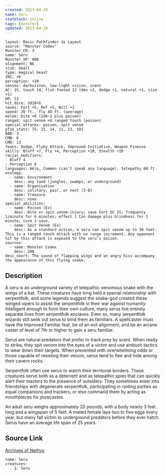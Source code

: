 ```yaml
---
created: 2023-04-28
name: Seru
statblock: inline
tags: [monster]
updated: 2023-04-28
---
```

```statblock
layout: Basic Pathfinder 1e Layout
source: "Monster Codex"
Monster_CR: 3
name: Seru
Monster_XP: 800
alignment: NE
size: Small
type: magical beast
INI: +6
perception: +10
senses: darkvision, low-light vision, scent
AC: 15, touch 14, flat-footed 12 (dex +2, dodge +1, natural +1, size +1)
HP: 22
hit_dice: 3d10+6
saves: Fort +5, Ref +5, Will +2
speed: 20 ft., fly 40 ft. (average)
melee: bite +6 (1d4-2 plus poison)
ranged: spit venom +6 ranged touch (poison)
special_attacks: poison, spit venom
pf1e_stats: [6, 15, 14, 11, 13, 10]
BAB: 3
CMB: 0
CMD: 13
feats: Dodge, Flyby Attack, Improved Initiative, Weapon Finesse
skills: Bluff +7, Fly +4, Perception +10, Stealth +10
racial_modifiers:
- Bluff 4
- Perception 4
languages: Aklo, Common (can’t speak any language), telepathy 60 ft.
ecology:
  - name: Environment
    desc: any land (jungles, swamps, or underground)
  - name: Organisation
    desc: solitary, pair, or nest (3-8)
  - name: Treasure
    desc: none
special_abilities:
  - name: Poison (Ex)
    desc: Bite or spit venom-injury; save Fort DC 15; frequency 1/minute for 6 minutes; effect 1 Con damage plus blindness for 1 minute; cure 1 save.
  - name: Spit Venom (Ex)
    desc: As a standard action, a seru can spit venom up to 30 feet. This is a ranged touch attack with no range increment. Any opponent hit by this attack is exposed to the seru’s poison.
sources:
  - name: Monster Codex
    desc: 208
desc_short: The sound of flapping wings and an angry hiss accompany the appearance of this flying snake.
```
## Description
A seru is an underground variety of telepathic venomous snake with the wings of a bat. These creatures have long held a special relationship with serpentfolk, and some legends suggest the snake-god created these winged vipers to assist the serpentfolk in their war against humanity. Intelligent enough to form their own culture, many serus live entirely separate lives from serpentfolk enclaves. Even so, many serpentfolk wizards still seek out serus to bind them as familiars. A spellcaster must have the Improved Familiar feat, be of an evil alignment, and be an arcane caster of level of 7th or higher to gain a seru familiar.

Serus are natural predators that prefer to track prey by scent. When ready to strike, they spit venom into the eyes of a victim and use ambush tactics to wear down their targets. When presented with overwhelming odds or those capable of resisting their venom, serus tend to flee and hide among their cavern rocks.

Serpentfolk often use serus to watch their territorial borders. These creatures serve both as a deterrent and as telepathic spies that can quickly alert their masters to the presence of outsiders. They sometimes enter into friendships with degenerate serpentfolk, participating in raiding parties as equal companions and trackers, or else command them by acting as mouthpieces for purecastes.

An adult seru weighs approximately 20 pounds, with a body nearly 3 feet long and a wingspan of 5 feet. A mated female lays two to five eggs every year, but many fall victim to underground predators before they ever hatch. Serus have an average life span of 25 years.
## Source Link
[Archives of Nethys](https://aonprd.com/MonsterDisplay.aspx?ItemName=Seru)
```encounter-table
name: Seru
creatures:
  - 1: Seru
```
